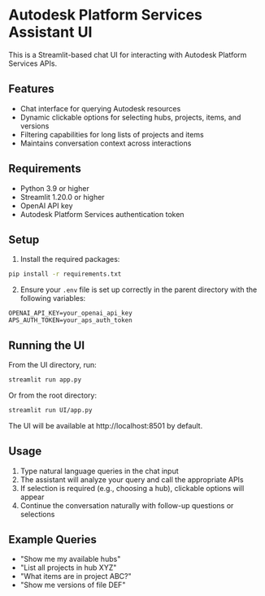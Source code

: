 # Autodesk Platform Services Assistant UI

This is a Streamlit-based chat UI for interacting with Autodesk Platform Services APIs.

## Features

- Chat interface for querying Autodesk resources
- Dynamic clickable options for selecting hubs, projects, items, and versions
- Filtering capabilities for long lists of projects and items
- Maintains conversation context across interactions

## Requirements

- Python 3.9 or higher
- Streamlit 1.20.0 or higher
- OpenAI API key
- Autodesk Platform Services authentication token

## Setup

1. Install the required packages:

```bash
pip install -r requirements.txt
```

2. Ensure your `.env` file is set up correctly in the parent directory with the following variables:

```
OPENAI_API_KEY=your_openai_api_key
APS_AUTH_TOKEN=your_aps_auth_token
```

## Running the UI

From the UI directory, run:

```bash
streamlit run app.py
```

Or from the root directory:

```bash
streamlit run UI/app.py
```

The UI will be available at http://localhost:8501 by default.

## Usage

1. Type natural language queries in the chat input
2. The assistant will analyze your query and call the appropriate APIs
3. If selection is required (e.g., choosing a hub), clickable options will appear
4. Continue the conversation naturally with follow-up questions or selections

## Example Queries

- "Show me my available hubs"
- "List all projects in hub XYZ"
- "What items are in project ABC?"
- "Show me versions of file DEF" 